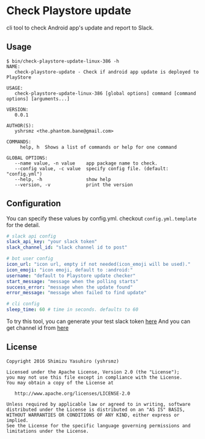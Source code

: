 Check Playstore update
===

cli tool to check Android app's update and report to Slack.

## Usage

```shell
$ bin/check-playstore-update-linux-386 -h
NAME:
   check-playstore-update - Check if android app update is deployed to PlayStore

USAGE:
   check-playstore-update-linux-386 [global options] command [command options] [arguments...]

VERSION:
   0.0.1

AUTHOR(S):
   yshrsmz <the.phantom.bane@gmail.com>

COMMANDS:
     help, h  Shows a list of commands or help for one command

GLOBAL OPTIONS:
   --name value, -n value    app package name to check.
   --config value, -c value  specify config file. (default: "config.yml")
   --help, -h                show help
   --version, -v             print the version
```

## Configuration

You can specify these values by config.yml.
checkout `config.yml.template` for the detail.

```yaml
# slack api config
slack_api_key: "your slack token"
slack_channel_id: "slack channel id to post"

# bot user config
icon_url: "icon url, empty if not needed(icon_emoji will be used)."
icon_emoji: "icon emoji, default to :android:"
username: "default to Playstore update checker"
start_message: "message when the polling starts"
success_error: "message when the update found"
error_message: "message when failed to find update"

# cli config
sleep_time: 60 # time in seconds. defaults to 60
```

To try this tool, you can generate your test slack token [here](https://api.slack.com/web)
And you can get channel id from [here](https://api.slack.com/methods/channels.list/test)


## License

    Copyright 2016 Shimizu Yasuhiro (yshrsmz)

    Licensed under the Apache License, Version 2.0 (the "License");
    you may not use this file except in compliance with the License.
    You may obtain a copy of the License at

       http://www.apache.org/licenses/LICENSE-2.0

    Unless required by applicable law or agreed to in writing, software
    distributed under the License is distributed on an "AS IS" BASIS,
    WITHOUT WARRANTIES OR CONDITIONS OF ANY KIND, either express or implied.
    See the License for the specific language governing permissions and
    limitations under the License.
